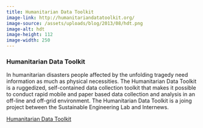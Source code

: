 ```yaml
---
title: Humanitarian Data Toolkit
image-link: http://humanitariandatatoolkit.org/
image-source: /assets/uploads/blog/2013/08/hdt.png
image-alt: hdt
image-height: 112
image-width: 250
---
```

<h3>Humanitarian Data Toolkit</h3>
<p>In humanitarian disasters people affected by the unfolding tragedy need information as much as physical necessities. The Humanitarian Data Toolkit is a ruggedized, self-contained data collection toolkit that makes it possible to conduct rapid mobile and paper based data collection and analysis in an off-line and off-grid environment. The Humanitarian Data Toolkit is a joing project between the Sustainable Engineering Lab and Internews.</p>
<a href="http://humanitariandatatoolkit.org/" target="blank">Humanitarian Data Toolkit</a>
